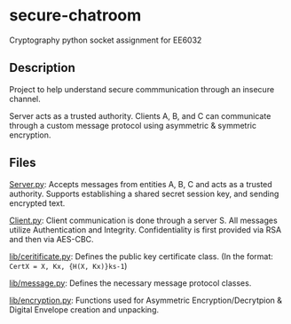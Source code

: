# secure-chatroom
Cryptography python socket assignment for EE6032

Description
------
Project to help understand secure commmunication through an insecure channel.

Server acts as a trusted authority. Clients A, B, and C can communicate through a custom message protocol using asymmetric & symmetric encryption.

Files
-----
[Server.py](Server.py): Accepts messages from entities A, B, C and acts as a trusted authority. Supports establishing a shared secret session key, and sending encrypted text.

[Client.py](Client.py): Client communication is done through a server S. All messages utilize Authentication and Integrity. Confidentiality is first provided via RSA and then via AES-CBC.

[lib/ceritificate.py](lib/ceritificate.py): Defines the public key certificate class. (In the format: `CertX = X, Kx, {H(X, Kx)}ks-1`)

[lib/message.py](lib/message.py): Defines the necessary message protocol classes.

[lib/encryption.py](lib/encryption.py): Functions used for Asymmetric Encryption/Decrytpion & Digital Envelope creation and unpacking.
